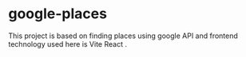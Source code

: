 # google-places
This project is based on finding places using google API and frontend technology used here is Vite React .
